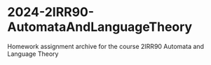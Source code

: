 # 2024-2IRR90-AutomataAndLanguageTheory
Homework assignment archive for the course 2IRR90 Automata and Language Theory
